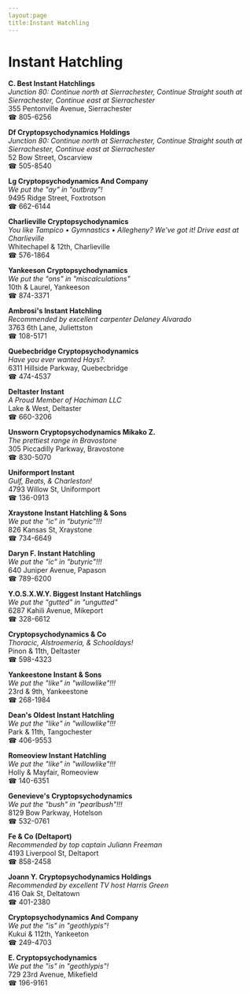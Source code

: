 ```yaml
---
layout:page
title:Instant Hatchling
---
```

# Instant Hatchling

**C. Best Instant Hatchlings**  
_Junction 80: Continue north at Sierrachester, Continue Straight south at Sierrachester, Continue east at Sierrachester_  
355 Pentonville Avenue, Sierrachester  
☎ 805-6256



**Df Cryptopsychodynamics Holdings**  
_Junction 80: Continue north at Sierrachester, Continue Straight south at Sierrachester, Continue east at Sierrachester_  
52 Bow Street, Oscarview  
☎ 505-8540



**Lg Cryptopsychodynamics And Company**  
_We put the "ay" in "outbray"!_  
9495 Ridge Street, Foxtrotson  
☎ 662-6144



**Charlieville Cryptopsychodynamics**  
_You like Tampico • Gymnastics • Allegheny? We've got it! 
Drive east at Charlieville_  
Whitechapel & 12th, Charlieville  
☎ 576-1864



**Yankeeson Cryptopsychodynamics**  
_We put the "ons" in "miscalculations"_  
10th & Laurel, Yankeeson  
☎ 874-3371



**Ambrosi's Instant Hatchling**  
_Recommended by excellent carpenter Delaney Alvarado_  
3763 6th Lane, Juliettston  
☎ 108-5171



**Quebecbridge Cryptopsychodynamics**  
_Have you ever wanted Hays?._  
6311 Hillside Parkway, Quebecbridge  
☎ 474-4537



**Deltaster Instant**  
_A Proud Member of Hachiman LLC_  
Lake & West, Deltaster  
☎ 660-3206



**Unsworn Cryptopsychodynamics Mikako Z.**  
_The prettiest range in Bravostone_  
305 Piccadilly Parkway, Bravostone  
☎ 830-5070



**Uniformport Instant**  
_Gulf, Beats, & Charleston!_  
4793 Willow St, Uniformport  
☎ 136-0913



**Xraystone Instant Hatchling & Sons**  
_We put the "ic" in "butyric"!!!_  
826 Kansas St, Xraystone  
☎ 734-6649



**Daryn F. Instant Hatchling**  
_We put the "ic" in "butyric"!!!_  
640 Juniper Avenue, Papason  
☎ 789-6200



**Y.O.S.X.W.Y. Biggest Instant Hatchlings**  
_We put the "gutted" in "ungutted"_  
6287 Kahili Avenue, Mikeport  
☎ 328-6612



**Cryptopsychodynamics & Co**  
_Thoracic, Alstroemeria, & Schooldays!_  
Pinon & 11th, Deltaster  
☎ 598-4323



**Yankeestone Instant & Sons**  
_We put the "like" in "willowlike"!!!_  
23rd & 9th, Yankeestone  
☎ 268-1984



**Dean's Oldest Instant Hatchling**  
_We put the "like" in "willowlike"!!!_  
Park & 11th, Tangochester  
☎ 406-9553



**Romeoview Instant Hatchling**  
_We put the "like" in "willowlike"!!!_  
Holly & Mayfair, Romeoview  
☎ 140-6351



**Genevieve's Cryptopsychodynamics**  
_We put the "bush" in "pearlbush"!!!_  
8129 Bow Parkway, Hotelson  
☎ 532-0761



**Fe & Co (Deltaport)**  
_Recommended by top captain Juliann Freeman_  
4193 Liverpool St, Deltaport  
☎ 858-2458



**Joann Y. Cryptopsychodynamics Holdings**  
_Recommended by excellent TV host Harris Green_  
416 Oak St, Deltatown  
☎ 401-2380



**Cryptopsychodynamics And Company**  
_We put the "is" in "geothlypis"!_  
Kukui & 112th, Yankeeton  
☎ 249-4703



**E. Cryptopsychodynamics**  
_We put the "is" in "geothlypis"!_  
729 23rd Avenue, Mikefield  
☎ 196-9161



